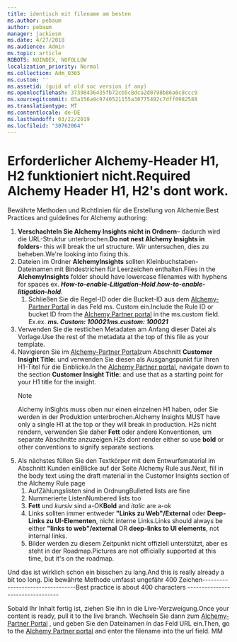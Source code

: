 ```yaml
---
title: identisch mit filename am besten
ms.author: pebaum
author: pebaum
manager: jackiesm
ms.date: 4/27/2018
ms.audience: Admin
ms.topic: article
ROBOTS: NOINDEX, NOFOLLOW
localization_priority: Normal
ms.collection: Adm_O365
ms.custom: ''
ms.assetid: (guid of old soc version if any)
ms.openlocfilehash: 37398436435fb72cb5c8dca2d0798b86a0c8ccc9
ms.sourcegitcommit: 03a156a9c9740521155a30775492c7dff0982588
ms.translationtype: MT
ms.contentlocale: de-DE
ms.lasthandoff: 03/22/2019
ms.locfileid: "30762064"
---
```

# <a name="required-alchemy-header-h1-h2s-dont-work"></a><span data-ttu-id="cb537-102">Erforderlicher Alchemy-Header H1, H2 funktioniert nicht.</span><span class="sxs-lookup"><span data-stu-id="cb537-102">Required Alchemy Header H1, H2's dont work.</span></span>
<span data-ttu-id="cb537-103">Bewährte Methoden und Richtlinien für die Erstellung von Alchemie:</span><span class="sxs-lookup"><span data-stu-id="cb537-103">Best Practices and guidelines for Alchemy authoring:</span></span>

1. <span data-ttu-id="cb537-104">**Verschachteln Sie Alchemy Insights nicht in Ordnern**– dadurch wird die URL-Struktur unterbrochen.</span><span class="sxs-lookup"><span data-stu-id="cb537-104">**Do not nest Alchemy Insights in folders**- this will break the url structure.</span></span> <span data-ttu-id="cb537-105">Wir untersuchen, dies zu beheben.</span><span class="sxs-lookup"><span data-stu-id="cb537-105">We're looking into fixing this.</span></span>
1. <span data-ttu-id="cb537-106">Dateien im Ordner **AlchemyInsights** sollten Kleinbuchstaben-Dateinamen mit Bindestrichen für Leerzeichen enthalten.</span><span class="sxs-lookup"><span data-stu-id="cb537-106">Files in the **AlchemyInsights** folder should have lowercase filenames with hyphens for spaces ex.</span></span> <span data-ttu-id="cb537-107">***How-to-enable-Litigation-Hold***.</span><span class="sxs-lookup"><span data-stu-id="cb537-107">***how-to-enable-litigation-hold***.</span></span>
    1. <span data-ttu-id="cb537-108">Schließen Sie die Regel-ID oder die Bucket-ID aus dem [Alchemy-Partner Portal](https://alchemyportal.azurewebsites.net) in das Feld ms. Custom ein.</span><span class="sxs-lookup"><span data-stu-id="cb537-108">Include the Rule ID or bucket ID from the [Alchemy Partner portal](https://alchemyportal.azurewebsites.net) in the ms.custom field.</span></span> <span data-ttu-id="cb537-109">Ex.</span><span class="sxs-lookup"><span data-stu-id="cb537-109">ex.</span></span> <span data-ttu-id="cb537-110">***ms. Custom: 100021***</span><span class="sxs-lookup"><span data-stu-id="cb537-110">***ms.custom: 100021***</span></span>
1. <span data-ttu-id="cb537-111">Verwenden Sie die restlichen Metadaten am Anfang dieser Datei als Vorlage.</span><span class="sxs-lookup"><span data-stu-id="cb537-111">Use the rest of the metadata at the top of this file as your template.</span></span>
1. <span data-ttu-id="cb537-112">Navigieren Sie im [Alchemy-Partner Portal](https://alchemyportal.azurewebsites.net)zum Abschnitt **Customer Insight Title:** und verwenden Sie diesen als Ausgangspunkt für Ihren H1-Titel für die Einblicke.</span><span class="sxs-lookup"><span data-stu-id="cb537-112">In the [Alchemy Partner portal](https://alchemyportal.azurewebsites.net), navigate down to the section **Customer Insight Title:** and use that as a starting point for your H1 title for the insight.</span></span> 
    > [!NOTE]
    > <span data-ttu-id="cb537-113">Alchemy inSights muss oben nur einen einzelnen H1 haben, oder Sie werden in der Produktion unterbrochen.</span><span class="sxs-lookup"><span data-stu-id="cb537-113">Alchemy Insights MUST have only a single H1 at the top or they will break in production.</span></span> <span data-ttu-id="cb537-114">H2s nicht rendern, verwenden Sie daher **Fett** oder andere Konventionen, um separate Abschnitte anzuzeigen.</span><span class="sxs-lookup"><span data-stu-id="cb537-114">H2s dont render either so use **bold** or other conventions to signify separate sections.</span></span>
1. <span data-ttu-id="cb537-115">Als nächstes füllen Sie den Textkörper mit dem Entwurfsmaterial im Abschnitt Kunden einBlicke auf der Seite Alchemy Rule aus.</span><span class="sxs-lookup"><span data-stu-id="cb537-115">Next, fill in the body text using the draft material in the Customer Insights section of the Alchemy Rule page</span></span>
    1. <span data-ttu-id="cb537-116">AufZählungslisten sind in Ordnung</span><span class="sxs-lookup"><span data-stu-id="cb537-116">Bulleted lists are fine</span></span>
    1. <span data-ttu-id="cb537-117">Nummerierte Listen</span><span class="sxs-lookup"><span data-stu-id="cb537-117">Numbered lists too</span></span>
    1. <span data-ttu-id="cb537-118">**Fett** und *kursiv* sind a-OK</span><span class="sxs-lookup"><span data-stu-id="cb537-118">**Bold** and *italic* are a-ok</span></span>
    1. <span data-ttu-id="cb537-119">Links sollten immer entweder **"Links zu Web"/External** oder **Deep-Links zu UI-Elementen**, nicht interne Links.</span><span class="sxs-lookup"><span data-stu-id="cb537-119">Links should always be either **"links to web"/external** OR **deep-links to UI elements**, not internal links.</span></span>
    1. <span data-ttu-id="cb537-120">Bilder werden zu diesem Zeitpunkt nicht offiziell unterstützt, aber es steht in der Roadmap.</span><span class="sxs-lookup"><span data-stu-id="cb537-120">Pictures are not officially supported at this time, but it's on the roadmap.</span></span>

<span data-ttu-id="cb537-121">Und das ist wirklich schon ein bisschen zu lang.</span><span class="sxs-lookup"><span data-stu-id="cb537-121">And this is really already a bit too long.</span></span> <span data-ttu-id="cb537-122">Die bewährte Methode umfasst ungefähr 400 Zeichen---------------------------------</span><span class="sxs-lookup"><span data-stu-id="cb537-122">Best practice is about 400 characters ---------------------------------</span></span>

<span data-ttu-id="cb537-123">Sobald Ihr Inhalt fertig ist, ziehen Sie ihn in die Live-Verzweigung.</span><span class="sxs-lookup"><span data-stu-id="cb537-123">Once your content is ready, pull it to the live branch.</span></span> <span data-ttu-id="cb537-124">Wechseln Sie dann zum [Alchemy-Partner Portal](https://alchemyportal.azurewebsites.net) , und geben Sie den Dateinamen in das Feld URL ein.</span><span class="sxs-lookup"><span data-stu-id="cb537-124">Then, go to the [Alchemy Partner portal](https://alchemyportal.azurewebsites.net) and enter the filename into the url field.</span></span> <span data-ttu-id="cb537-125">M</span><span class="sxs-lookup"><span data-stu-id="cb537-125">M</span></span>